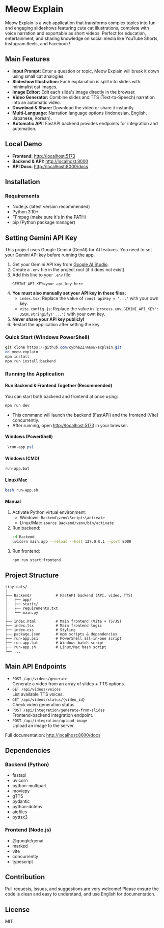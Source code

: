# Meow Explain

Meow Explain is a web application that transforms complex topics into fun and engaging slideshows featuring cute cat illustrations, complete with voice narration and exportable as short videos. Perfect for education, entertainment, and sharing knowledge on social media like YouTube Shorts, Instagram Reels, and Facebook!

## Main Features
- **Input Prompt:** Enter a question or topic, Meow Explain will break it down using small cat analogies.
- **Slideshow Illustration:** Each explanation is split into slides with minimalist cat images.
- **Image Editor:** Edit each slide's image directly in the browser.
- **Video Generator:** Combine slides and TTS (Text-to-Speech) narration into an automatic video.
- **Download & Share:** Download the video or share it instantly.
- **Multi-Language:** Narration language options (Indonesian, English, Japanese, Korean).
- **Automatic API:** FastAPI backend provides endpoints for integration and automation.

## Local Demo
- **Frontend:** [http://localhost:5173](http://localhost:5173)
- **Backend & API:** [http://localhost:8000](http://localhost:8000)
- **API Docs:** [http://localhost:8000/docs](http://localhost:8000/docs)

## Installation
### Requirements
- Node.js (latest version recommended)
- Python 3.10+
- FFmpeg (make sure it's in the PATH)
- pip (Python package manager)

## Setting Gemini API Key
This project uses Google Gemini (GenAI) for AI features. You need to set your Gemini API key before running the app.

1. Get your Gemini API key from [Google AI Studio](https://aistudio.google.com/app/apikey).
2. Create a `.env` file in the project root (if it does not exist).
3. Add this line to your `.env` file:
   ```
   GEMINI_API_KEY=your_api_key_here
   ```
4. **You must also manually set your API key in these files:**
   - `index.tsx`: Replace the value of `const apiKey = '...'` with your own key.
   - `vite.config.js`: Replace the value in `'process.env.GEMINI_API_KEY': JSON.stringify('...')` with your own key.
5. **Never share your API key publicly!**
6. Restart the application after setting the key.

### Quick Start (Windows PowerShell)
```powershell
git clone https://github.com/cybha22/meow-explain.git
cd meow-explain
npm install
npm run install:backend
```

### Running the Application
#### Run Backend & Frontend Together (Recommended)
You can start both backend and frontend at once using:
```bash
npm run dev
```
- This command will launch the backend (FastAPI) and the frontend (Vite) concurrently.
- After running, open [http://localhost:5173](http://localhost:5173) in your browser.

#### Windows (PowerShell)
```powershell
.\run-app.ps1
```
#### Windows (CMD)
```cmd
run-app.bat
```
#### Linux/Mac
```bash
bash run-app.sh
```
#### Manual
1. Activate Python virtual environment:
    - Windows: `Backend\venv\Scripts\activate`
    - Linux/Mac: `source Backend/venv/bin/activate`
2. Run backend:
    ```bash
    cd Backend
    uvicorn main:app --reload --host 127.0.0.1 --port 8000
    ```
3. Run frontend:
    ```bash
    npm run start:frontend
    ```

## Project Structure
```text
tiny-cats/
│
├── Backend/           # FastAPI backend (API, video, TTS)
│   ├── app/
│   ├── static/
│   ├── requirements.txt
│   └── main.py
│
├── index.html         # Main frontend (Vite + TS/JS)
├── index.tsx          # Main frontend logic
├── index.css          # Styling
├── package.json       # npm scripts & dependencies
├── run-app.ps1        # PowerShell all-in-one script
├── run-app.bat        # Windows batch script
├── run-app.sh         # Linux/Mac bash script
└── ...
```

## Main API Endpoints
- `POST /api/videos/generate`  
  Generate a video from an array of slides + TTS options.
- `GET /api/videos/voices`  
  List available TTS voices.
- `GET /api/videos/status/{video_id}`  
  Check video generation status.
- `POST /api/integration/generate-from-slides`  
  Frontend-backend integration endpoint.
- `POST /api/integration/upload-image`  
  Upload an image to the server.

Full documentation: [http://localhost:8000/docs](http://localhost:8000/docs)

## Dependencies
### Backend (Python)
- fastapi
- uvicorn
- python-multipart
- moviepy
- gTTS
- pydantic
- python-dotenv
- aiofiles
- pyttsx3

### Frontend (Node.js)
- @google/genai
- marked
- vite
- concurrently
- typescript

## Contribution
Pull requests, issues, and suggestions are very welcome!
Please ensure the code is clean and easy to understand, and use English for documentation.

## License
MIT